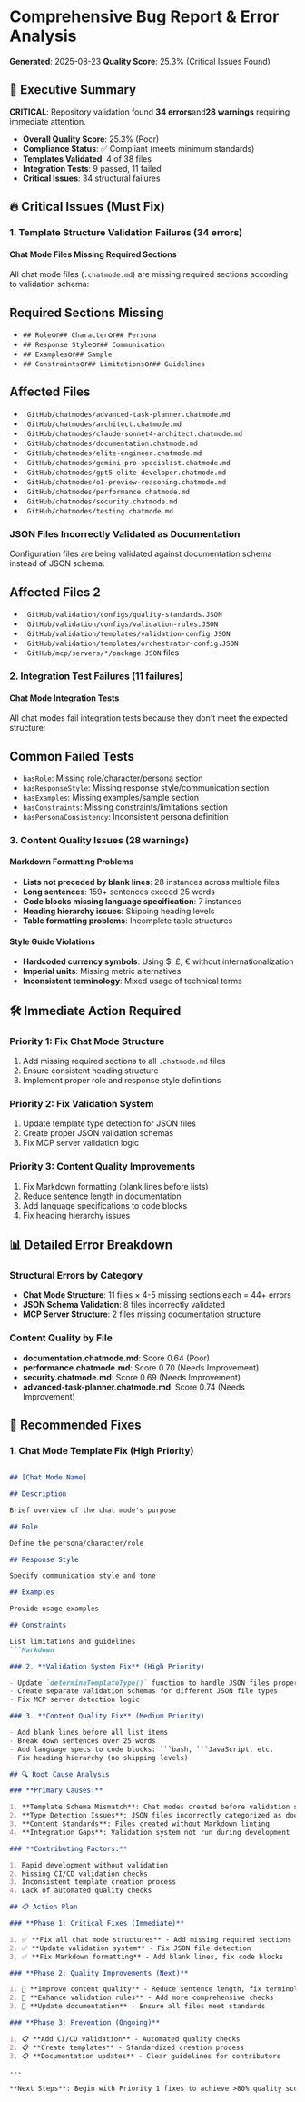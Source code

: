 # Comprehensive Bug Report & Error Analysis

**Generated**: 2025-08-23
**Quality Score**: 25.3% (Critical Issues Found)

## 🚨 Executive Summary

**CRITICAL**: Repository validation found **34 errors**and**28 warnings** requiring immediate attention.

- **Overall Quality Score**: 25.3% (Poor)
- **Compliance Status**: ✅ Compliant (meets minimum standards)
- **Templates Validated**: 4 of 38 files
- **Integration Tests**: 9 passed, 11 failed
- **Critical Issues**: 34 structural failures

## 🔥 Critical Issues (Must Fix)

### 1. Template Structure Validation Failures (34 errors)

#### **Chat Mode Files Missing Required Sections**

All chat mode files (`.chatmode.md`) are missing required sections according to validation schema:

## Required Sections Missing

- `## Role`or`## Character`or`## Persona`
- `## Response Style`or`## Communication`
- `## Examples`or`## Sample`
- `## Constraints`or`## Limitations`or`## Guidelines`

## Affected Files

- `.GitHub/chatmodes/advanced-task-planner.chatmode.md`
- `.GitHub/chatmodes/architect.chatmode.md`
- `.GitHub/chatmodes/claude-sonnet4-architect.chatmode.md`
- `.GitHub/chatmodes/documentation.chatmode.md`
- `.GitHub/chatmodes/elite-engineer.chatmode.md`
- `.GitHub/chatmodes/gemini-pro-specialist.chatmode.md`
- `.GitHub/chatmodes/gpt5-elite-developer.chatmode.md`
- `.GitHub/chatmodes/o1-preview-reasoning.chatmode.md`
- `.GitHub/chatmodes/performance.chatmode.md`
- `.GitHub/chatmodes/security.chatmode.md`
- `.GitHub/chatmodes/testing.chatmode.md`

### **JSON Files Incorrectly Validated as Documentation**

Configuration files are being validated against documentation schema instead of JSON schema:

## Affected Files 2

- `.GitHub/validation/configs/quality-standards.JSON`
- `.GitHub/validation/configs/validation-rules.JSON`
- `.GitHub/validation/templates/validation-config.JSON`
- `.GitHub/validation/templates/orchestrator-config.JSON`
- `.GitHub/mcp/servers/*/package.JSON` files

### 2. Integration Test Failures (11 failures)

#### **Chat Mode Integration Tests**

All chat modes fail integration tests because they don't meet the expected structure:

## Common Failed Tests

- `hasRole`: Missing role/character/persona section
- `hasResponseStyle`: Missing response style/communication section
- `hasExamples`: Missing examples/sample section
- `hasConstraints`: Missing constraints/limitations section
- `hasPersonaConsistency`: Inconsistent persona definition

### 3. Content Quality Issues (28 warnings)

#### **Markdown Formatting Problems**

- **Lists not preceded by blank lines**: 28 instances across multiple files
- **Long sentences**: 159+ sentences exceed 25 words
- **Code blocks missing language specification**: 7 instances
- **Heading hierarchy issues**: Skipping heading levels
- **Table formatting problems**: Incomplete table structures

#### **Style Guide Violations**

- **Hardcoded currency symbols**: Using $, £, € without internationalization
- **Imperial units**: Missing metric alternatives
- **Inconsistent terminology**: Mixed usage of technical terms

## 🛠️ Immediate Action Required

### **Priority 1: Fix Chat Mode Structure**

1. Add missing required sections to all `.chatmode.md` files
2. Ensure consistent heading structure
3. Implement proper role and response style definitions

### **Priority 2: Fix Validation System**

1. Update template type detection for JSON files
2. Create proper JSON validation schemas
3. Fix MCP server validation logic

### **Priority 3: Content Quality Improvements**

1. Fix Markdown formatting (blank lines before lists)
2. Reduce sentence length in documentation
3. Add language specifications to code blocks
4. Fix heading hierarchy issues

## 📊 Detailed Error Breakdown

### Structural Errors by Category

- **Chat Mode Structure**: 11 files × 4-5 missing sections each = 44+ errors
- **JSON Schema Validation**: 8 files incorrectly validated
- **MCP Server Structure**: 2 files missing documentation structure

### Content Quality by File

- **documentation.chatmode.md**: Score 0.64 (Poor)
- **performance.chatmode.md**: Score 0.70 (Needs Improvement)
- **security.chatmode.md**: Score 0.69 (Needs Improvement)
- **advanced-task-planner.chatmode.md**: Score 0.74 (Needs Improvement)

## 🎯 Recommended Fixes

### 1. **Chat Mode Template Fix** (High Priority)

```Markdown

## [Chat Mode Name]

## Description

Brief overview of the chat mode's purpose

## Role

Define the persona/character/role

## Response Style

Specify communication style and tone

## Examples

Provide usage examples

## Constraints

List limitations and guidelines
```Markdown

### 2. **Validation System Fix** (High Priority)

- Update `determineTemplateType()` function to handle JSON files properly
- Create separate validation schemas for different JSON file types
- Fix MCP server detection logic

### 3. **Content Quality Fix** (Medium Priority)

- Add blank lines before all list items
- Break down sentences over 25 words
- Add language specs to code blocks: ```bash, ```JavaScript, etc.
- Fix heading hierarchy (no skipping levels)

## 🔍 Root Cause Analysis

### **Primary Causes:**

1. **Template Schema Mismatch**: Chat modes created before validation system implementation
2. **Type Detection Issues**: JSON files incorrectly categorized as documentation
3. **Content Standards**: Files created without Markdown linting
4. **Integration Gaps**: Validation system not run during development

### **Contributing Factors:**

1. Rapid development without validation
2. Missing CI/CD validation checks
3. Inconsistent template creation process
4. Lack of automated quality checks

## 📋 Action Plan

### **Phase 1: Critical Fixes (Immediate)**

1. ✅ **Fix all chat mode structures** - Add missing required sections
2. ✅ **Update validation system** - Fix JSON file detection
3. ✅ **Fix Markdown formatting** - Add blank lines, fix code blocks

### **Phase 2: Quality Improvements (Next)**

1. 🔄 **Improve content quality** - Reduce sentence length, fix terminology
2. 🔄 **Enhance validation rules** - Add more comprehensive checks
3. 🔄 **Update documentation** - Ensure all files meet standards

### **Phase 3: Prevention (Ongoing)**

1. 📋 **Add CI/CD validation** - Automated quality checks
2. 📋 **Create templates** - Standardized creation process
3. 📋 **Documentation updates** - Clear guidelines for contributors

---

**Next Steps**: Begin with Priority 1 fixes to achieve >80% quality score and resolve critical structural issues.
